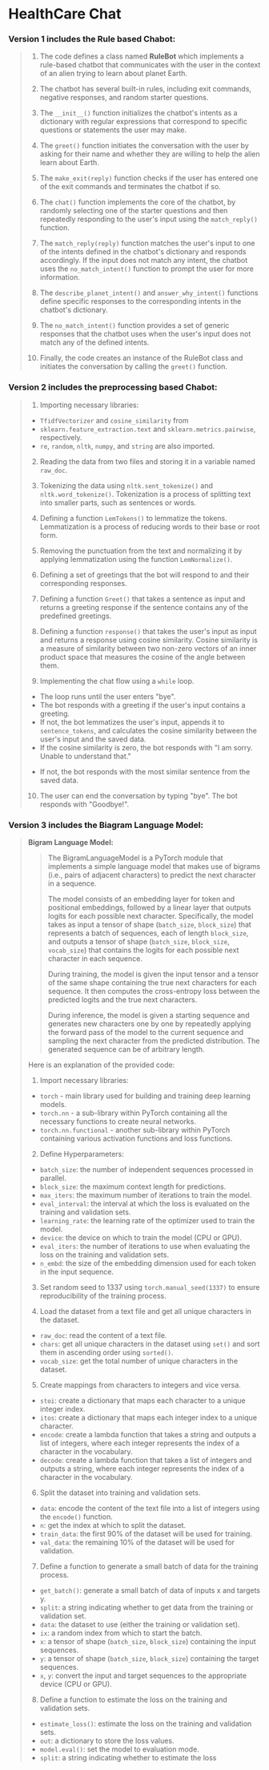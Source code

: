 # HealthCare Chat

### Version 1 includes the Rule based Chabot:

> 1. The code defines a class named **RuleBot** which implements a rule-based chatbot that communicates with the user in the context of an alien trying to learn about planet Earth.
>
> 2. The chatbot has several built-in rules, including exit commands, negative responses, and random starter questions.
> 
> 3. The `__init__()` function initializes the chatbot's intents as a dictionary with regular expressions that correspond to specific questions or statements the user may make.
> 
> 4. The `greet()` function initiates the conversation with the user by asking for their name and whether they are willing to help the alien learn about Earth.
> 
> 5. The `make_exit(reply)` function checks if the user has entered one of the exit commands and terminates the chatbot if so.
> 
> 6. The `chat()` function implements the core of the chatbot, by randomly selecting one of the starter questions and then repeatedly responding to the user's input using the `match_reply()` function.
> 
> 7. The `match_reply(reply)` function matches the user's input to one of the intents defined in the chatbot's dictionary and responds accordingly. If the input does not match any intent, the chatbot uses the `no_match_intent()` function to prompt the user for more information.
> 
> 8. The `describe_planet_intent()` and `answer_why_intent()` functions define specific responses to the corresponding intents in the chatbot's dictionary.
> 
> 9. The `no_match_intent()` function provides a set of generic responses that the chatbot uses when the user's input does not match any of the defined intents.
> 
> 10. Finally, the code creates an instance of the RuleBot class and initiates the conversation by calling the `greet()` function.



### Version 2 includes the preprocessing based Chabot:

>1. Importing necessary libraries:
>
>   * `TfidfVectorizer` and `cosine_similarity` from
>   * `sklearn.feature_extraction.text` and `sklearn.metrics.pairwise`, respectively.
>   * `re`, `random`, `nltk`, `numpy`, and `string` are also imported.
>
>2. Reading the data from two files and storing it in a variable named `raw_doc`.
>
>3. Tokenizing the data using `nltk.sent_tokenize()` and `nltk.word_tokenize()`. 
>   Tokenization is a process of splitting text into smaller parts, such as sentences or words.
>
>4. Defining a function `LemTokens()` to lemmatize the tokens. Lemmatization is a process of reducing words to their base or root form.
>
>5. Removing the punctuation from the text and normalizing it by applying lemmatization using the function `LemNormalize()`.
>
>6. Defining a set of greetings that the bot will respond to and their corresponding responses.
>
>7. Defining a function `Greet()` that takes a sentence as input and returns a greeting response if the sentence contains any of the predefined greetings.
>
>8. Defining a function `response()` that takes the user's input as input and returns a response using cosine similarity. Cosine similarity is a measure of similarity between two non-zero vectors of an inner product space that measures the cosine of the angle between them.
>
>9. Implementing the chat flow using a `while` loop.
>
>   * The loop runs until the user enters "bye".
>   * The bot responds with a greeting if the user's input contains a greeting.
>   * If not, the bot lemmatizes the user's input, appends it to `sentence_tokens`, and calculates the cosine similarity between the user's input and the saved data.
>   * If the cosine similarity is zero, the bot responds with "I am sorry. Unable to understand that."
>   - If not, the bot responds with the most similar sentence from the saved data.
>
>10. The user can end the conversation by typing "bye". The bot responds with "Goodbye!".

### Version 3 includes the Biagram Language Model:

> **Bigram Language Model:**
>>The BigramLanguageModel is a PyTorch module that implements a simple language model that makes use of bigrams (i.e., pairs of adjacent characters) to predict the next character in a sequence.
>>
>>The model consists of an embedding layer for token and positional embeddings, followed by a linear layer that outputs logits for each possible next character. Specifically, the model takes as input a tensor of shape (`batch_size`, `block_size`) that represents a batch of sequences, each of length `block_size`, and outputs a tensor of shape (`batch_size`, `block_size`, `vocab_size`) that contains the logits for each possible next character in each sequence.
>> 
>>During training, the model is given the input tensor and a tensor of the same shape containing the true next characters for each sequence. It then computes the cross-entropy loss between the predicted logits and the true next characters.
>> 
>>During inference, the model is given a starting sequence and generates new characters one by one by repeatedly applying the forward pass of the model to the current sequence and sampling the next character from the predicted distribution. The generated sequence can be of arbitrary length.
>
>Here is an explanation of the provided code:
>
>1. Import necessary libraries:
>
>   * `torch` - main library used for building and training deep learning models.
>   * `torch.nn` - a sub-library within PyTorch containing all the necessary functions to create neural networks.
>   * `torch.nn.functional` - another sub-library within PyTorch containing various activation functions and loss functions.
>
>2. Define Hyperparameters:
>
>   * `batch_size`: the number of independent sequences processed in parallel.
>   * `block_size`: the maximum context length for predictions.
>   * `max_iters`: the maximum number of iterations to train the model.
>   * `eval_interval`: the interval at which the loss is evaluated on the training and validation sets.
>   * `learning_rate`: the learning rate of the optimizer used to train the model.
>   * `device`: the device on which to train the model (CPU or GPU).
>   * `eval_iters`: the number of iterations to use when evaluating the loss on the training and validation sets.
>   * `n_embd`: the size of the embedding dimension used for each token in the input sequence.
>
>3. Set random seed to 1337 using `torch.manual_seed(1337)` to ensure reproducibility of the training process.
>
>4. Load the dataset from a text file and get all unique characters in the dataset.
>
>   * `raw_doc`: read the content of a text file.
>   * `chars`: get all unique characters in the dataset using `set()` and sort them in ascending order using `sorted()`.
>   * `vocab_size`: get the total number of unique characters in the dataset.
>
>5. Create mappings from characters to integers and vice versa.
>
>   * `stoi`: create a dictionary that maps each character to a unique integer index.
>   * `itos`: create a dictionary that maps each integer index to a unique character.
>   * `encode`: create a lambda function that takes a string and outputs a list of integers, where each integer represents the index of a character in the vocabulary.
>   * `decode`: create a lambda function that takes a list of integers and outputs a string, where each integer represents the index of a character in the vocabulary.
>
>6. Split the dataset into training and validation sets.
> 
>   * `data`: encode the content of the text file into a list of integers using the `encode()` function.
>   * `n`: get the index at which to split the dataset.
>   * `train_data`: the first 90% of the dataset will be used for training.
>   * `val_data`: the remaining 10% of the dataset will be used for validation.
>
>7. Define a function to generate a small batch of data for the training process.
>
>   * `get_batch()`: generate a small batch of data of inputs x and targets y.
>   * `split`: a string indicating whether to get data from the training or validation set.
>   * `data`: the dataset to use (either the training or validation set).
>   * `ix`: a random index from which to start the batch.
>   * `x`: a tensor of shape (`batch_size`, `block_size`) containing the input sequences.
>   * `y`: a tensor of shape (`batch_size`, `block_size`) containing the target sequences.
>   * `x`, `y`: convert the input and target sequences to the appropriate device (CPU or GPU).
>
>8. Define a function to estimate the loss on the training and validation sets.
>
>   * `estimate_loss()`: estimate the loss on the training and validation sets.
>   * `out`: a dictionary to store the loss values.
>   * `model.eval()`: set the model to evaluation mode.
>   * `split`: a string indicating whether to estimate the loss